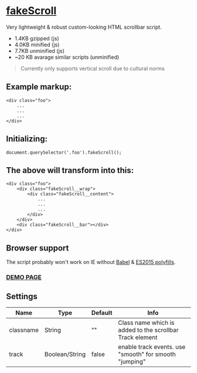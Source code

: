 [fakeScroll](http://yaireo.github.io/fakescroll)
========

Very lightweight & robust custom-looking HTML scrollbar script.

- 1.4KB gzipped (js)
- 4.0KB minified (js)
- 7.7KB unminified (js)
- ~20 KB avarage similar scripts (unminified)

> Currently only supports vertical scroll due to cultural norms

## Example markup:

    <div class="foo">
        ...
        ...
        ...
    </div>

## Initializing:

    document.querySelector('.foo').fakeScroll();

## The above will transform into this:

    <div class="foo">
        <div class="fakeScroll__wrap">
            <div class="fakeScroll__content">
                ...
                ...
                ...
            </div>
        </div>
        <div class="fakeScroll__bar"></div>
    </div>

## Browser support

The script probably won't work on IE without [Babel](https://babeljs.io/docs/en/babel-cli) & [ES2015 polyfills](https://github.com/paulmillr/es6-shim).

### [DEMO PAGE](http://yaireo.github.io/fakescroll)

## Settings

Name                | Type            | Default     | Info
------------------- | ----------      | ----------- | --------------------------------------------------------------------------
classname           | String          | ""          | Class name which is added to the scrollbar Track element
track               | Boolean/String  | false       | enable track events. use "smooth" for smooth "jumping"